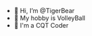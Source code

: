 - 👋 Hi, I’m @TigerBear
- 👀 My hobby is VolleyBall
- 🌱 I'm a CQT Coder

<!---
TigerBear25/TigerBear25 is a ✨ special ✨ repository because its `README.md` (this file) appears on your GitHub profile.
You can click the Preview link to take a look at your changes.
Facebook: https://www.facebook.com/lehoangtrung.nguyen/
--->
